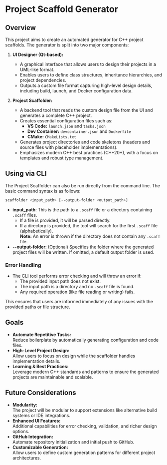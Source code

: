# Project Scaffold Generator

## Overview

This project aims to create an automated generator for C++ project scaffolds. The generator is split into two major components:

1. **UI Designer (Qt-based):**
   - A graphical interface that allows users to design their projects in a UML-like format.
   - Enables users to define class structures, inheritance hierarchies, and project dependencies.
   - Outputs a custom file format capturing high-level design details, including build, launch, and Docker configuration data.

2. **Project Scaffolder:**
   - A backend tool that reads the custom design file from the UI and generates a complete C++ project.
   - Creates essential configuration files such as:
     - **VS Code:** `launch.json` and `tasks.json`
     - **Dev Container:** `devcontainer.json` and `Dockerfile`
     - **CMake:** `CMakeLists.txt`
   - Generates project directories and code skeletons (headers and source files with placeholder implementations).
   - Emphasizes modern C++ best practices (C++20+), with a focus on templates and robust type management.

## Using via CLI

The Project Scaffolder can also be run directly from the command line. The basic command syntax is as follows:

```bash
scaffolder <input_path> [--output-folder <output_path>]
```

- **input_path**: This is the path to a `.scaff` file or a directory containing `.scaff` files.
  - If a file is provided, it will be parsed directly.
  - If a directory is provided, the tool will search for the first `.scaff` file (alphabetically).  
    **Note:** An error is thrown if the directory does not contain any `.scaff` file.
- **--output-folder**: (Optional) Specifies the folder where the generated project files will be written. If omitted, a default output folder is used.

### Error Handling

- The CLI tool performs error checking and will throw an error if:
  - The provided input path does not exist.
  - The input path is a directory and no `.scaff` file is found.
  - Any required operation (like file reading or writing) fails.

This ensures that users are informed immediately of any issues with the provided paths or file structure.

## Goals

- **Automate Repetitive Tasks:**  
  Reduce boilerplate by automatically generating configuration and code files.
- **High-Level Project Design:**  
  Allow users to focus on design while the scaffolder handles implementation details.
- **Learning & Best Practices:**  
  Leverage modern C++ standards and patterns to ensure the generated projects are maintainable and scalable.

## Future Considerations

- **Modularity:**  
  The project will be modular to support extensions like alternative build systems or IDE integrations.
- **Enhanced UI Features:**  
  Additional capabilities for error checking, validation, and richer design options.
- **GitHub Integration:**  
  Automate repository initialization and initial push to GitHub.
- **Customizable Generation:**  
  Allow users to define custom generation patterns for different project architectures.


